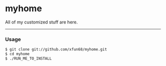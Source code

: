 # myhome

All of my customized stuff are here.

-------------------------------------------------------------------------

### Usage

```bash
$ git clone git://github.com/xfun68/myhome.git
$ cd myhome
$ ./RUN_ME_TO_INSTALL
```

